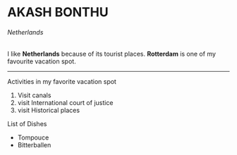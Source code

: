 # AKASH BONTHU
###### Netherlands 

I like __Netherlands__ because of its tourist places. __Rotterdam__ is one of my favourite vacation spot.

---
Activities in my favorite vacation spot     
   1. Visit canals    
   2. visit International court of justice   
   3. visit Historical places 

List of Dishes    
- Tompouce    
- Bitterballen  
   